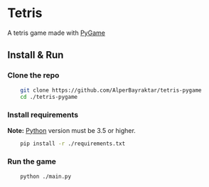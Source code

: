 # Tetris

A tetris game made with [PyGame](https://www.pygame.org/)

## Install & Run

### Clone the repo

```bash
    git clone https://github.com/AlperBayraktar/tetris-pygame
    cd ./tetris-pygame
```

### Install requirements

**Note:** [Python](https://www.python.org/downloads/) version must be 3.5 or higher.

```bash
    pip install -r ./requirements.txt
```

### Run the game

```bash
    python ./main.py
```
